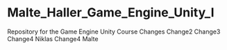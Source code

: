 # Malte_Haller_Game_Engine_Unity_I
Repository for the Game Engine Unity Course
Changes
Change2
Change3
Change4 Niklas
Change4 Malte
